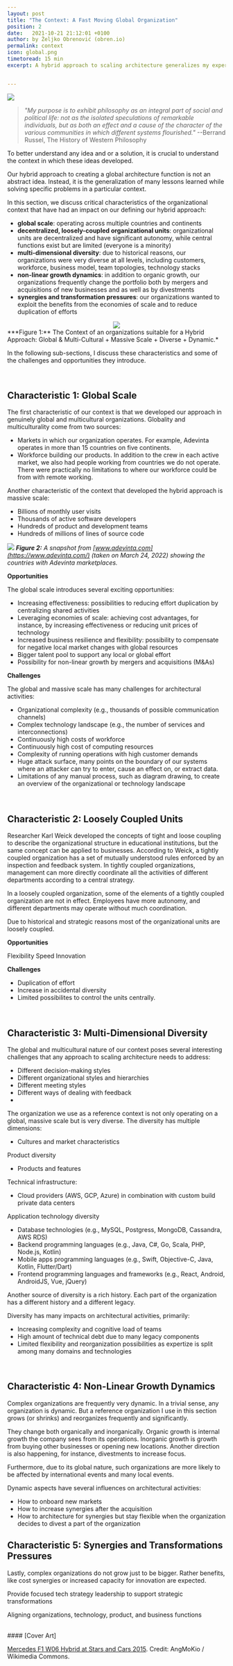 ```yaml
---
layout: post
title: "The Context: A Fast Moving Global Organization"
position: 2
date:   2021-10-21 21:12:01 +0100
author: by Željko Obrenović (obren.io)
permalink: context
icon: global.png
timetoread: 15 min
excerpt: A hybrid approach to scaling architecture generalizes my experiences in several complex organizations. These organizations were global and truly multicultural; they operated on a massive scale; they were very diverse; and dynamic.


---
```

![](assets/images/Mercedes_F1_StarsAndCars_2015_4_amk.jpeg)

> *"My purpose is to exhibit philosophy as an integral part of social and political life: not as the isolated speculations of remarkable individuals, but as both an effect and a cause of the character of the various communities in which different systems flourished."* --Berrand Russel, The History of Western Philosophy


To better understand any idea and or a solution, it is crucial to understand the context in which these ideas developed.

Our hybrid approach to creating a global architecture function is not an abstract idea. Instead, it is the generalization of many lessons learned while solving specific problems in a particular context.

In this section, we discuss critical characteristics of the organizational context that have had an impact on our defining our hybrid approach:
* **global scale**: operating across multiple countries and continents
* **decentralized, loosely-coupled organizational units**: organizational units are decentralized and have significant autonomy, while central functions exist but are limited (everyone is a minority)
* **multi-dimensional diversity**: due to historical reasons, our organizations were very diverse at all levels, including customers, workforce, business model, team topologies, technology stacks
* **non-linear growth dynamics**: in addition to organic growth, our organizations frequently change the portfolio both by mergers and acquisitions of new businesses and as well as by divestments
* **synergies and transformation pressures**: our organizations wanted to exploit the benefits from the economies of scale and to reduce duplication of efforts


<div style="text-align: center"><img src="assets/images/context.png"></div>
***Figure 1:** The Context of an organizations suitable for a Hybrid Approach: Global & Multi-Cultural + Massive Scale + Diverse + Dynamic.* 

In the following sub-sections, I discuss these characteristics and some of the challenges and opportunities they introduce.

<br>

## Characteristic 1: Global Scale

The first characteristic of our context is that we developed our approach in genuinely global and multicultural organizations. Globality and multiculturality come from two sources:

* Markets in which our organization operates. For example, Adevinta operates in more than 15 countries on five continents.
* Workforce building our products. In addition to the crew in each active market, we also had people working from countries we do not operate. There were practically no limitations to where our workforce could be from with remote working.

Another characteristic of the context that developed the hybrid approach is massive scale:
* Billions of monthly user visits
* Thousands of active software developers
* Hundreds of product and development teams
* Hundreds of millions of lines of source code

![](assets/images/adevinta-website.png)
***Figure 2:** A snapshot from [www.adevinta.com](https://www.adevinta.com/) (taken on March 24, 2022) showing the countries with Adevinta marketplaces.*


**Opportunities**

The global scale introduces several exciting opportunities:

* Increasing effectiveness: possibilities to reducing effort duplication by centralizing shared activities
* Leveraging economies of scale: achieving cost advantages, for instance, by increasing effectiveness or reducing unit prices of technology
* Increased business resilience and flexibility: possibility to compensate for negative local market changes with global resources
* Bigger talent pool to support any local or global effort
* Possibility for non-linear growth by mergers and acquisitions (M&As)


**Challenges**

The global and massive scale has many challenges for architectural activities:
* Organizational complexity (e.g., thousands of possible communication channels)
* Complex technology landscape (e.g., the number of services and interconnections)
* Continuously high costs of workforce
* Continuously high cost of computing resources
* Complexity of running operations with high customer demands
* Huge attack surface, many points on the boundary of our systems where an attacker can try to enter, cause an effect on, or extract data.
* Limitations of any manual process, such as diagram drawing, to create an overview of the organizational or technology landscape


<br>

## Characteristic 2: Loosely Coupled Units

Researcher Karl Weick developed the concepts of tight and loose coupling to describe the organizational structure in educational institutions, but the same concept can be applied to businesses. According to Weick, a tightly coupled organization has a set of mutually understood rules enforced by an inspection and feedback system. In tightly coupled organizations, management can more directly coordinate all the activities of different departments according to a central strategy. 

In a loosely coupled organization, some of the elements of a tightly coupled organization are not in effect. Employees have more autonomy, and different departments may operate without much coordination.

Due to historical and strategic reasons most of the organizational units are loosely coupled.

**Opportunities**

Flexibility
Speed
Innovation

**Challenges**

* Duplication of effort
* Increase in accidental diversity
* Limited possibilites to control the units centrally.


<br>

## Characteristic 3: Multi-Dimensional Diversity

The global and multicultural nature of our context poses several interesting challenges that any approach to scaling architecture needs to address:
* Different decision-making styles
* Different organizational styles and hierarchies
* Different meeting styles
* Different ways of dealing with feedback
* 
The organization we use as a reference context is not only operating on a global, massive scale but is very diverse. The diversity has multiple dimensions:
* Cultures and market characteristics

Product diversity
* Products and features

Technical infrastructure:
* Cloud providers (AWS, GCP, Azure) in combination with custom build private data centers

Application technology diversity
* Database technologies (e.g., MySQL, Postgress, MongoDB, Cassandra, AWS RDS)
* Backend programming languages (e.g., Java, C#, Go, Scala, PHP, Node.js, Kotlin)
* Mobile apps programming languages (e.g., Swift, Objective-C, Java, Kotlin, Flutter/Dart)
* Frontend programming languages and frameworks (e.g., React, Android, AndroidJS, Vue, jQuery)

Another source of diversity is a rich history. Each part of the organization has a different history and a different legacy.

Diversity has many impacts on architectural activities, primarily:
* Increasing complexity and cognitive load of teams
* High amount of technical debt due to many legacy components
* Limited flexibility and reorganization possibilities as expertize is split among many domains and technologies

<br>


## Characteristic 4: Non-Linear Growth Dynamics

Complex organizations are frequently very dynamic. In a trivial sense, any organization is dynamic. But a reference organization I use in this section grows (or shrinks) and reorganizes frequently and significantly.

They change both organically and inorganically. Organic growth is internal growth the company sees from its operations. Inorganic growth is growth from buying other businesses or opening new locations. Another direction is also happening, for instance, divestments to increase focus.

Furthermore, due to its global nature, such organizations are more likely to be affected by international events and many local events.

Dynamic aspects  have several influences on architectural activities:
* How to onboard new markets
* How to increase synergies after the acquisition
* How to architecture for synergies but stay flexible when the organization decides to divest a part of the organization


## Characteristic 5: Synergies and Transformations Pressures

Lastly, complex organizations do not grow just to be bigger. Rather benefits, like cost synergies or increased capacity for innovation are expected. 

Provide focused tech strategy leadership to support strategic transformations

Aligning organizations, technology, product, and business functions




<br>
#### [Cover Art]

[Mercedes F1 W06 Hybrid at Stars and Cars 2015](https://commons.wikimedia.org/wiki/File:Mercedes_F1_StarsAndCars_2015_4_amk.jpg). Credit: AngMoKio / Wikimedia Commons. 


